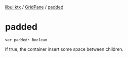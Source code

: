 [libui.ktx](../index.md) / [GridPane](index.md) / [padded](./padded.md)

# padded

`var padded: Boolean`

If true, the container insert some space between children.

